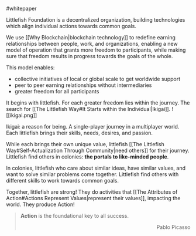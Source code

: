 #whitepaper 

Littlefish Foundation is a decentralized organization, building technologies which align individual actions towards common goals.

We use [[Why Blockchain|blockchain technology]] to redefine earning relationships between people, work, and organizations, enabling a new model of operation that grants more freedom to participants, while making sure that freedom results in progress towards the goals of the whole.

This model enables:
-   collective initiatives of local or global scale to get worldwide support
-   peer to peer earning relationships without intermediaries
-   greater freedom for all participants

It begins with littlefish. For each greater freedom lies within the journey. The search for [[The Littlefish Way#It Starts within the Individual|Ikigai]].
![[ikigai.png]]

Ikigai: a reason for being. A single-player journey in a multiplayer world. Each littlefish brings their skills, needs, desires, and passion. 

While each brings their own unique value, littlefish [[The Littlefish Way#Self-Actualization Through Community|need others]] for their journey. Littlefish find others in colonies: **the portals to like-minded people**.

In colonies, littlefish who care about similar ideas, have similar values, and want to solve similar problems come together. Littlefish find others with different skills to work towards common goals. 

Together, littlefish are strong! They do activities that [[The Attributes of Action#Actions Represent Values|represent their values]], impacting the world. They produce Action! 

> **Action** is the foundational key to all success. <div style="text-align: right"> Pablo Picasso</div>